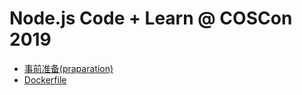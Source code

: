 # Node.js Code + Learn @ COSCon 2019

- [事前准备(praparation)](./preparation.md)
- [Dockerfile](./Dockerfile)

